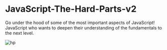 # JavaScript-The-Hard-Parts-v2
Go under the hood of some of the most important aspects of JavaScript! JavaScript who wants to deepen their understanding of the fundamentals to the next level.

![hp](https://github.com/saidali-ibn-zafar/JavaScript-The-Hard-Parts-v2/assets/120341849/43008683-9a44-4886-9ad6-3336079b3b62)
